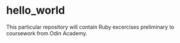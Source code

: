 # hello_world
This particular repository will contain Ruby excercises preliminary to coursework from Odin Academy.
